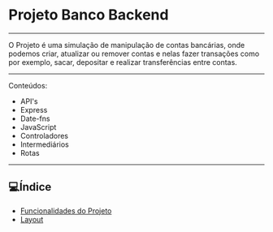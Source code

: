 # Projeto Banco Backend
_______________________________________________________

O Projeto é uma simulação de manipulação de contas bancárias, onde podemos criar, atualizar ou remover contas e nelas fazer transações como por exemplo, sacar, depositar e realizar transferências entre contas.
_______________________________________________________

Conteúdos:
- API's
- Express
- Date-fns
- JavaScript
- Controladores
- Intermediários
- Rotas
_____________________________________________________

## **💻Índice**
- <a href="#funcionalidades">Funcionalidades do Projeto</a>
- <a href="#layout">Layout</a>
